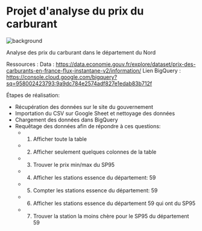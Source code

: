 # Projet d'analyse du prix du carburant
![background](https://github.com/user-attachments/assets/09ac6969-8e78-4910-a7cd-1d8fcd8d2f65)

Analyse des prix du carburant dans le département du Nord

Ressources :
Data : https://data.economie.gouv.fr/explore/dataset/prix-des-carburants-en-france-flux-instantane-v2/information/
Lien BigQuery : https://console.cloud.google.com/bigquery?sq=958002423793:9a9dc784e2574adf827e1edab83b712f

Étapes de réalisation:
- Récupération des données sur le site du gouvernement
- Importation du CSV sur Google Sheet et nettoyage des données
- Chargement des données dans BigQuery
- Requêtage des données afin de répondre à ces questions:
  * 1. Afficher toute la table
  * 2. Afficher seulement quelques colonnes de la table
  * 3. Trouver le prix min/max du SP95
  * 4. Afficher les stations essence du département: 59
  * 5. Compter les stations essence du département: 59
  * 6. Afficher les stations essence du département 59 qui ont du SP95
  * 7. Trouver la station la moins chère pour le SP95 du département 59


